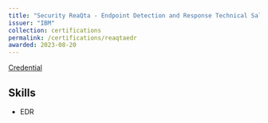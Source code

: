 ```yaml
---
title: "Security ReaQta - Endpoint Detection and Response Technical Sales Intermediate"
issuer: "IBM"
collection: certifications
permalink: /certifications/reaqtaedr
awarded: 2023-08-20
---
```


[Credential](https://www.credly.com/badges/66a92703-6c02-478b-ab30-e6163090b078/linked_in_profile)

## Skills

* EDR

